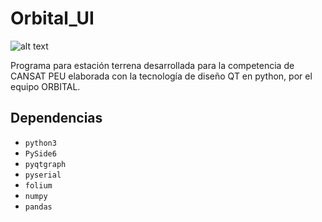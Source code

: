 # Orbital_UI
![alt text](https://github.com/enigmatico1/Orbital_UI/blob/main/ORBITAL_UI.png?raw=true) 

Programa para estación terrena desarrollada para la competencia de CANSAT PEU elaborada con la tecnología de diseño QT en python, por el equipo ORBITAL. 

## Dependencias 

- `python3` 
- `PySide6` 
- `pyqtgraph` 
- `pyserial` 
- `folium` 
- `numpy` 
- `pandas` 

